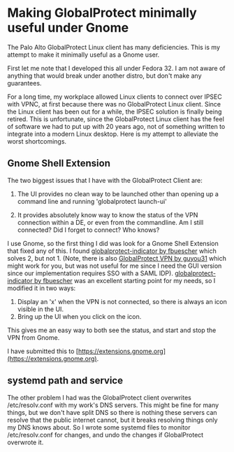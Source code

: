# Making GlobalProtect minimally useful under Gnome

The Palo Alto GlobalProtect Linux client has many deficiencies. This is my attempt to make it minimally useful as a Gnome user.

First let me note that I developed this all under Fedora 32. I am not aware of anything that would break under another distro, but don't make any guarantees.

For a long time, my workplace allowed Linux clients to connect over IPSEC with VPNC, at first because there was no GlobalProtect Linux client. Since the Linux client has been out for a while, the IPSEC solution is finally being retired. This is unfortunate, since the GlobalProtect Linux client has the feel of software we had to put up with 20 years ago, not of something written to integrate into a modern Linux desktop. Here is my attempt to alleviate the worst shortcomings.

## Gnome Shell Extension

The two biggest issues that I have with the GlobalProtect Client are:

1. The UI provides no clean way to be launched other than opening up a command line and running 'globalprotect launch-ui'

2. It provides absolutely know way to know the status of the VPN connection within a DE, or even from the commandline. Am I still connected? Did I forget to connect? Who knows?

I use Gnome, so the first thing I did was look for a Gnome Shell Extension that fixed any of this. I found [globalprotect-indicator by fbuescher](https://extensions.gnome.org/extension/2407/globalprotect-indicator/) which solves 2, but not 1. (Note, there is also [GlobalProtect VPN by guyou31](https://extensions.gnome.org/extension/2796/globalprotect-vpn/) which might work for you, but was not useful for me since I need the GUI version since our implementation requires SSO with a SAML IDP). [globalprotect-indicator by fbuescher](https://extensions.gnome.org/extension/2407/globalprotect-indicator/) was an excellent starting point for my needs, so I modified it in two ways:

1. Display an 'x' when the VPN is not connected, so there is always an icon visible in the UI.
2. Bring up the UI when you click on the icon.

This gives me an easy way to both see the status, and start and stop the VPN from Gnome.

I have submitted this to [https://extensions.gnome.org](https://extensions.gnome.org).

## systemd path and service

The other problem I had was the GlobalProtect client overwrites /etc/resolv.conf with my work's DNS servers. This might be fine for many things, but we don't have split DNS so there is nothing these servers can resolve that the public internet cannot, but it breaks resolving things only my DNS knows about. So I wrote some systemd files to monitor /etc/resolv.conf for changes, and undo the changes if GlobalProtect overwrote it.